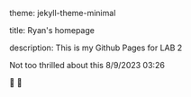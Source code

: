 theme: jekyll-theme-minimal

title: Ryan's homepage

description: This is my Github Pages for LAB 2

Not too thrilled about this  8/9/2023 03:26

💯 🥇
<script src="https://platform.linkedin.com/badges/js/profile.js" async defer type="text/javascript"></script>
